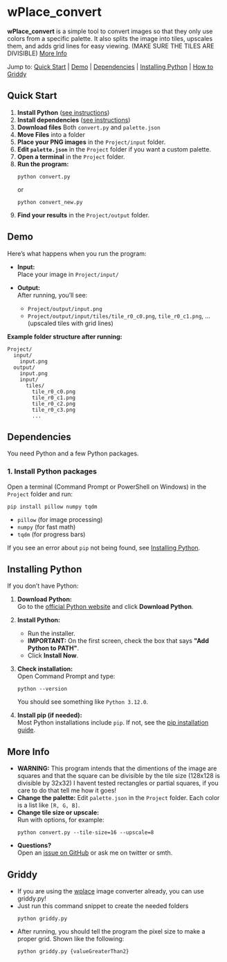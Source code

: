 # wPlace_convert

**wPlace_convert** is a simple tool to convert images so that they only use colors from a specific palette. It also splits the image into tiles, upscales them, and adds grid lines for easy viewing. (MAKE SURE THE TILES ARE DIVISIBLE) [More Info](#more-info)

Jump to: [Quick Start](#quick-start) | [Demo](#demo) | [Dependencies](#dependencies) | [Installing Python](#installing-python) | [How to Griddy](#griddy)



## Quick Start

1. **Install Python** ([see instructions](#installing-python))
2. **Install dependencies** ([see instructions](#dependencies))
3. **Download files** Both `convert.py` and `palette.json`
4. **Move Files** into a folder
5. **Place your PNG images** in the `Project/input` folder.
6. **Edit `palette.json`** in the `Project` folder if you want a custom palette.
7. **Open a terminal** in the `Project` folder.
8. **Run the program:**
   ```
   python convert.py
   ```
   or
   ```
   python convert_new.py
   ```
9. **Find your results** in the `Project/output` folder.



## Demo

Here’s what happens when you run the program:

- **Input:**  
  Place your image in `Project/input/`

- **Output:**  
  After running, you’ll see:
  - `Project/output/input.png` 
  - `Project/output/input/tiles/tile_r0_c0.png`, `tile_r0_c1.png`, ... (upscaled tiles with grid lines)

**Example folder structure after running:**
```
Project/
  input/
    input.png
  output/
    input.png
    input/
      tiles/
        tile_r0_c0.png
        tile_r0_c1.png
        tile_r0_c2.png
        tile_r0_c3.png
        ...
```



## Dependencies

You need Python and a few Python packages.

### 1. Install Python packages

Open a terminal (Command Prompt or PowerShell on Windows) in the `Project` folder and run:

```
pip install pillow numpy tqdm
```

- `pillow` (for image processing)
- `numpy` (for fast math)
- `tqdm` (for progress bars)

If you see an error about `pip` not being found, see [Installing Python](#installing-python).



## Installing Python

If you don’t have Python:

1. **Download Python:**  
   Go to the [official Python website](https://www.python.org/downloads/) and click **Download Python**.

2. **Install Python:**  
   - Run the installer.
   - **IMPORTANT:** On the first screen, check the box that says **"Add Python to PATH"**.
   - Click **Install Now**.

3. **Check installation:**  
   Open Command Prompt and type:
   ```
   python --version
   ```
   You should see something like `Python 3.12.0`.

4. **Install pip (if needed):**  
   Most Python installations include `pip`. If not, see the [pip installation guide](https://pip.pypa.io/en/stable/installation/).



## More Info

- **WARNING:** This program intends that the dimentions of the image are squares and that the square can be divisible by the tile size (128x128 is divisible by 32x32) I havent tested rectangles or partial squares, if you care to do that tell me how it goes!
- **Change the palette:** Edit `palette.json` in the `Project` folder. Each color is a list like `[R, G, B]`.
- **Change tile size or upscale:**  
  Run with options, for example:
  ```
  python convert.py --tile-size=16 --upscale=8
  ```
- **Questions?**  
  Open an [issue on GitHub](https://github.com/poggywaggy/wPlace_convert/issues) or ask me on twitter or smth.

## Griddy
- If you are using the [wplace](https://www.wplace.org/) image converter already, you can use griddy.py!
- Just run this command snippet to create the needed folders
  ```
  python griddy.py
  ```
- After running, you should tell the program the pixel size to make a proper grid. Shown like the following:
  ```
  python griddy.py {valueGreaterThan2}
  ```

